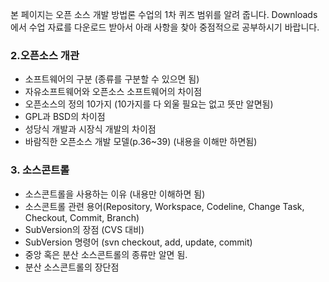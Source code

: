 본 페이지는 오픈 소스 개발 방법론 수업의 1차 퀴즈 범위를 알려 줍니다. Downloads에서 수업 자료를 다운로드 받아서 아래 사항을 찾아 중점적으로 공부하시기 바랍니다.

### 2.오픈소스 개관 ###
  * 소프트웨어의 구분 (종류를 구분할 수 있으면 됨)
  * 자유소프트웨어와 오픈소스 소프트웨어의 차이점
  * 오픈소스의 정의 10가지 (10가지를 다 외울 필요는 없고 뜻만 알면됨)
  * GPL과 BSD의 차이점
  * 성당식 개발과 시장식 개발의 차이점
  * 바람직한 오픈소스 개발 모델(p.36~39) (내용을 이해만 하면됨)

### 3. 소스콘트롤 ###
  * 소스콘트롤을 사용하는 이유 (내용만 이해하면 됨)
  * 소스콘트롤 관련 용어(Repository, Workspace, Codeline, Change Task, Checkout, Commit, Branch)
  * SubVersion의 장점 (CVS 대비)
  * SubVersion 명령어 (svn checkout, add, update, commit)
  * 중앙 혹은 분산 소스콘트롤의 종류만 알면 됨.
  * 분산 소스콘트롤의 장단점